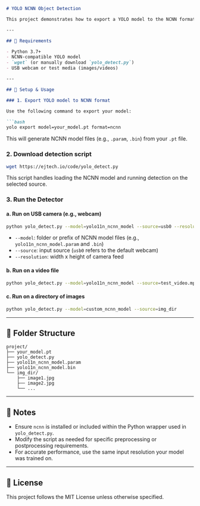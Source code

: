 

````markdown
# YOLO NCNN Object Detection

This project demonstrates how to export a YOLO model to the NCNN format and run object detection using a Python script. The script `yolo_detect.py` enables detection on various input sources, such as USB webcam, video files, and directories of images.

---

## 🔧 Requirements

- Python 3.7+
- NCNN-compatible YOLO model
- `wget` (or manually download `yolo_detect.py`)
- USB webcam or test media (images/videos)

---

## 🚀 Setup & Usage

### 1. Export YOLO model to NCNN format

Use the following command to export your model:

```bash
yolo export model=your_model.pt format=ncnn
````

This will generate NCNN model files (e.g., `.param`, `.bin`) from your `.pt` file.

### 2. Download detection script

```bash
wget https://ejtech.io/code/yolo_detect.py
```

This script handles loading the NCNN model and running detection on the selected source.

### 3. Run the Detector

#### a. Run on USB camera (e.g., webcam)

```bash
python yolo_detect.py --model=yolo11n_ncnn_model --source=usb0 --resolution=640x480
```

* `--model`: folder or prefix of NCNN model files (e.g., `yolo11n_ncnn_model.param` and `.bin`)
* `--source`: input source (`usb0` refers to the default webcam)
* `--resolution`: width x height of camera feed

#### b. Run on a video file

```bash
python yolo_detect.py --model=yolo11n_ncnn_model --source=test_video.mp4
```

#### c. Run on a directory of images

```bash
python yolo_detect.py --model=custom_ncnn_model --source=img_dir
```

---

## 📁 Folder Structure

```plaintext
project/
├── your_model.pt
├── yolo_detect.py
├── yolo11n_ncnn_model.param
├── yolo11n_ncnn_model.bin
└── img_dir/
    ├── image1.jpg
    ├── image2.jpg
    └── ...
```

---

## 📌 Notes

* Ensure `ncnn` is installed or included within the Python wrapper used in `yolo_detect.py`.
* Modify the script as needed for specific preprocessing or postprocessing requirements.
* For accurate performance, use the same input resolution your model was trained on.

---

## 📄 License

This project follows the MIT License unless otherwise specified.

```
